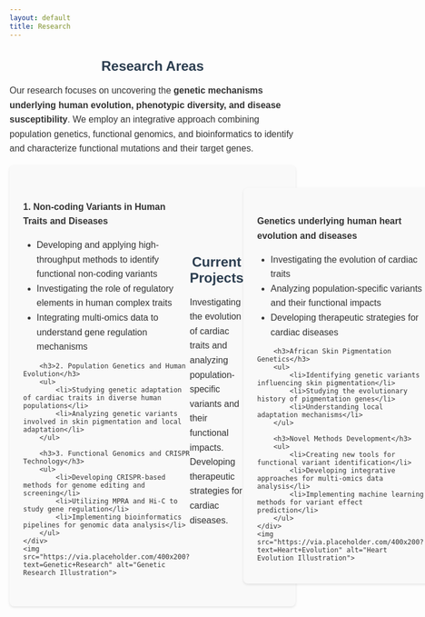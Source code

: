 ```yaml
---
layout: default
title: Research
---
```


<style>
    /* Typography enhancements */
    body {
        font-family: 'Arial', sans-serif;
        color: #333;
    }
    h2 {
        font-size: 1.5rem;
        color: #2c3e50;
        margin-bottom: 1rem;
        text-align: center;
    }
    p, li, h3 {
        font-size: 1rem;
        line-height: 1.6;
        text-align: left;
    }

    /* Color scheme for subsections */
    .section {
        background-color: #f9f9f9;
        padding: 1.5rem;
        border-radius: 8px;
        box-shadow: 0 2px 4px rgba(0, 0, 0, 0.1);
        display: flex;
        flex-direction: row;
        justify-content: space-between;
        align-items: center;
        margin: 1rem 0;
    }

    /* Visual elements */
    img {
        width: 33%;
        height: auto;
        margin-left: 1rem;
    }
</style>

<div>
    <h2>Research Areas</h2>
    <p>Our research focuses on uncovering the <strong>genetic mechanisms underlying human evolution, phenotypic diversity, and disease susceptibility</strong>. We employ an integrative approach combining population genetics, functional genomics, and bioinformatics to identify and characterize functional mutations and their target genes.</p>
</div>

<div class="section">
    <div>
        <h3>1. Non-coding Variants in Human Traits and Diseases</h3>
        <ul>
            <li>Developing and applying high-throughput methods to identify functional non-coding variants</li>
            <li>Investigating the role of regulatory elements in human complex traits</li>
            <li>Integrating multi-omics data to understand gene regulation mechanisms</li>
        </ul>

        <h3>2. Population Genetics and Human Evolution</h3>
        <ul>
            <li>Studying genetic adaptation of cardiac traits in diverse human populations</li>
            <li>Analyzing genetic variants involved in skin pigmentation and local adaptation</li>
        </ul>

        <h3>3. Functional Genomics and CRISPR Technology</h3>
        <ul>
            <li>Developing CRISPR-based methods for genome editing and screening</li>
            <li>Utilizing MPRA and Hi-C to study gene regulation</li>
            <li>Implementing bioinformatics pipelines for genomic data analysis</li>
        </ul>
    </div>
    <img src="https://via.placeholder.com/400x200?text=Genetic+Research" alt="Genetic Research Illustration">
</div>

<div>
    <h2>Current Projects</h2>
    <p>Investigating the evolution of cardiac traits and analyzing population-specific variants and their functional impacts. Developing therapeutic strategies for cardiac diseases.</p>
</div>

<div class="section">
    <div>
        <h3>Genetics underlying human heart evolution and diseases</h3>
        <ul>
            <li>Investigating the evolution of cardiac traits</li>
            <li>Analyzing population-specific variants and their functional impacts</li>
            <li>Developing therapeutic strategies for cardiac diseases</li>
        </ul>

        <h3>African Skin Pigmentation Genetics</h3>
        <ul>
            <li>Identifying genetic variants influencing skin pigmentation</li>
            <li>Studying the evolutionary history of pigmentation genes</li>
            <li>Understanding local adaptation mechanisms</li>
        </ul>

        <h3>Novel Methods Development</h3>
        <ul>
            <li>Creating new tools for functional variant identification</li>
            <li>Developing integrative approaches for multi-omics data analysis</li>
            <li>Implementing machine learning methods for variant effect prediction</li>
        </ul>
    </div>
    <img src="https://via.placeholder.com/400x200?text=Heart+Evolution" alt="Heart Evolution Illustration">
</div> 